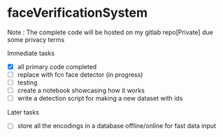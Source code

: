 # faceVerificationSystem 

Note : The complete code will be hosted on my gitlab repo[Private]  due some privacy terms

Immediate tasks
- [x] all primary code completed 
- [ ] replace with fcn face detector (in progress)
- [ ]  testing
- [ ] create a notebook showcasing how it works
- [ ] write a detection script for making a new dataset with ids

Later tasks
- [ ] store all the encodings in a database offline/online for fast data input 
